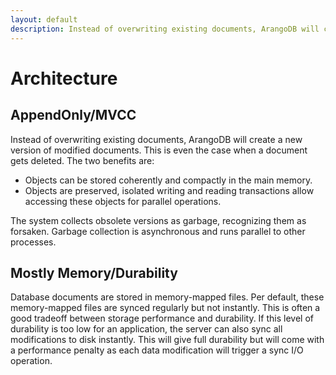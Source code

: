 ```yaml
---
layout: default
description: Instead of overwriting existing documents, ArangoDB will create a new version of modified documents
---
```

Architecture
============

AppendOnly/MVCC
---------------

Instead of overwriting existing documents, ArangoDB will create a new version of 
modified documents. This is even the case when a document gets deleted. The
two benefits are:

* Objects can be stored coherently and compactly in the main memory.
* Objects are preserved, isolated writing and reading transactions allow
  accessing these objects for parallel operations.

The system collects obsolete versions as garbage, recognizing them as
forsaken. Garbage collection is asynchronous and runs parallel to other
processes.

Mostly Memory/Durability
------------------------

Database documents are stored in memory-mapped files. Per default, these
memory-mapped files are synced regularly but not instantly. This is often a good
tradeoff between storage performance and durability. If this level of durability
is too low for an application, the server can also sync all modifications to
disk instantly. This will give full durability but will come with a performance
penalty as each data modification will trigger a sync I/O operation.
